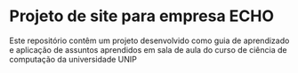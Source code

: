 # Projeto de site para empresa ECHO

Este repositório contêm um projeto desenvolvido como guia de aprendizado e aplicação de assuntos aprendidos em sala de aula do curso de ciência de computação da universidade UNIP
